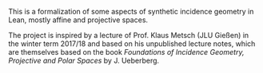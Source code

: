 This is a formalization of some aspects of synthetic incidence geometry in Lean, mostly affine and projective spaces.

The project is inspired by a lecture of Prof. Klaus Metsch (JLU Gießen) in the winter term 2017/18 and based on his unpublished lecture notes, which are themselves based on the book _Foundations of Incidence Geometry, Projective and Polar Spaces_ by J. Ueberberg.
